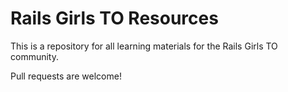 # Rails Girls TO Resources

This is a repository for all learning materials for the Rails Girls TO community.

Pull requests are welcome! 


